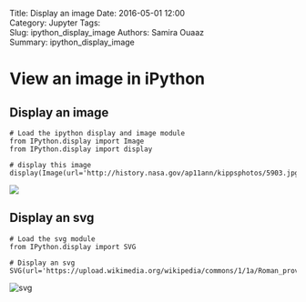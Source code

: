 Title: Display an image
Date: 2016-05-01 12:00  
Category: Jupyter 
Tags:  
Slug: ipython_display_image
Authors: Samira Ouaaz  
Summary: ipython_display_image


# View an image in iPython


## Display an image
```
# Load the ipython display and image module
from IPython.display import Image
from IPython.display import display
```


```
# display this image
display(Image(url='http://history.nasa.gov/ap11ann/kippsphotos/5903.jpg'))
```


<img src="http://history.nasa.gov/ap11ann/kippsphotos/5903.jpg"/>


## Display an svg
```
# Load the svg module
from IPython.display import SVG

# Display an svg
SVG(url='https://upload.wikimedia.org/wikipedia/commons/1/1a/Roman_provinces_trajan.svg')
```



![svg](ipython_display_image_files/ipython_display_image_5_0.svg%2Bxml)




```

```
